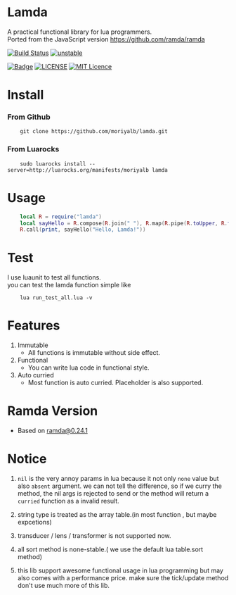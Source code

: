 # Lamda 

A practical functional library for lua programmers.   
Ported from the JavaScript version https://github.com/ramda/ramda

[![Build Status](https://travis-ci.org/moriyalb/lamda.svg?branch=master)](https://travis-ci.org/moriyalb/lamda)
[![unstable](http://badges.github.io/stability-badges/dist/stable.svg)](http://github.com/badges/stability-badges)

[![Badge](https://img.shields.io/badge/link-996.icu-%23FF4D5B.svg?style=flat-square)](https://996.icu/#/en_US)
[![LICENSE](https://img.shields.io/badge/license-Anti%20996-blue.svg?style=flat-square)](https://github.com/996icu/996.ICU/blob/master/LICENSE)
[![MIT Licence](https://badges.frapsoft.com/os/mit/mit.svg?v=103)](https://opensource.org/licenses/mit-license.php)

# Install

### From Github
```
    git clone https://github.com/moriyalb/lamda.git
```

### From Luarocks
```
    sudo luarocks install --server=http://luarocks.org/manifests/moriyalb lamda
```

# Usage

```lua
    local R = require("lamda")
    local sayHello = R.compose(R.join(" "), R.map(R.pipe(R.toUpper, R.trim, R.take(3))), R.split(","))
    R.call(print, sayHello("Hello, Lamda!"))
```

# Test

I use luaunit to test all functions.  
you can test the lamda function simple like
```
    lua run_test_all.lua -v
```

# Features

1. Immutable  
    * All functions is immutable without side effect. 
2. Functional  
    * You can write lua code in functional style. 	
3. Auto curried  
    * Most function is auto curried. Placeholder is also supported.

# Ramda Version

* Based on ramda@0.24.1
	
# Notice

1. `nil` is the very annoy params in lua because it not only `none` value but also `absent` argument. 
	we can not tell the difference, so if we curry the method, the nil args is rejected to send or the method 
 	will return a `curried` function as a invalid result.
 	
2. string type is treated as the array table.(in most function , but maybe expcetions)

3. transducer / lens / transformer is not supported now.

4. all sort method is none-stable.( we use the default lua table.sort method)

5. this lib support awesome functional usage in lua programming but may also comes with a performance price. 
	make sure the tick/update method don't use much more of this lib.
